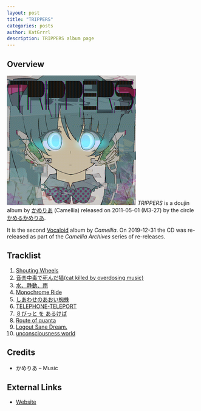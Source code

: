 ```yaml
---
layout: post
title: "TRIPPERS"
categories: posts
author: KatGrrrl
description: TRIPPERS album page
---
```


## Overview

![CTCD-002](/assets/images/camellia/albums/CTCD-002.png)
*TRIPPERS* is a doujin album by [かめりあ](/postsWiki/_posts/camellia/2023-12-10-camellia.md) (Camellia) released on 2011-05-01 (M3-27) by the circle [かめるかめりあ](#).

It is the second [Vocaloid](https://en.wikipedia.org/wiki/Vocaloid) album by *Camellia*. On 2019-12-31 the CD was re-released as part of the *Camellia Archives* series of re-releases.

## Tracklist

1. [Shouting Wheels](#)
2. [音楽中毒で死んだ猫(cat killed by overdosing music)](#)
3. [水、静動、雨](#)
4. [Monochrome Ride](#)
5. [しあわせのあおい蜘蛛](#)
6. [TELEPHONE-TELEPORT](#)
7. [８びっと を あるけば](#)
8. [Route of quanta](#)
9. [Logout Sane Dream.](#)
10. [unconsciousness world](#)

## Credits

* かめりあ – Music

## External Links

* [Website](http://camtek.seesaa.net/article/192334171.html)
